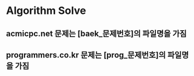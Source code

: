 # Algorithm Solve

## acmicpc.net 문제는 [baek_문제번호]의 파일명을 가짐

## programmers.co.kr 문제는 [prog_문제번호]의 파일명을 가짐
